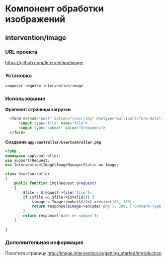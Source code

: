 # Компонент обработки изображений

## intervention/image

### URL проекта

https://github.com/Intervention/image

### Установка

```php
composer require intervention/image
```

### Использование

**Фрагмент страницы загрузки**

```html
  <form method="post" action="/user/img" enctype="multipart/form-data">
      <input type="file" name="file">
      <input type="submit" value="Отправить">
  </form>
```

**Создание `app/controller/UserController.php`**

```php
<?php
namespace app\controller;
use support\Request;
use Intervention\Image\ImageManagerStatic as Image;

class UserController
{
    public function img(Request $request)
    {
        $file = $request->file('file');
        if ($file && $file->isValid()) {
            $image = Image::make($file)->resize(100, 100);
            return response($image->encode('png'), 200, ['Content-Type' => 'image/png']);
        }
        return response('файл не найден');
    }
    
}
```

### Дополнительная информация

Посетите страницу http://image.intervention.io/getting_started/introduction
